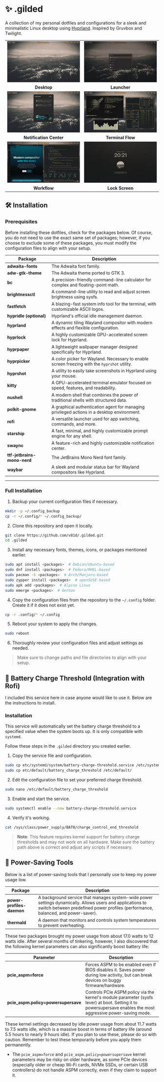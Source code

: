 # ✨ .gilded

A collection of my personal dotfiles and configurations for a sleek and minimalistic Linux desktop using [Hyprland](https://hypr.land). Inspired by Gruvbox and Twilight.

<table style="width: 100%; table-layout: fixed; border-collapse: collapse;">
    <tr>
        <td style="width: 50%; text-align: center; vertical-align: middle;">
            <img src="./screenshots/Desktop.png" alt="Desktop" style="max-width: 100%; height: auto;">
        </td>
        <td style="width: 50%; text-align: center; vertical-align: middle;">
            <img src="./screenshots/Launcher.png" alt="Launcher" style="max-width: 100%; height: auto;">
        </td>
    </tr>
    <tr>
        <td style="width: 50%; text-align: center; font-weight: bold;">Desktop</td>
        <td style="width: 50%; text-align: center; font-weight: bold;">Launcher</td>
    </tr>
    <tr>
        <td style="width: 50%; text-align: center; vertical-align: middle;">
            <img src="./screenshots/Notification Center.png" alt="Notification Center" style="max-width: 100%; height: auto;">
        </td>
        <td style="width: 50%; text-align: center; vertical-align: middle;">
            <img src="./screenshots/Terminal Flow.png" alt="Terminal Flow" style="max-width: 100%; height: auto;">
        </td>
    </tr>
    <tr>
        <td style="width: 50%; text-align: center; font-weight: bold;">Notification Center</td>
        <td style="width: 50%; text-align: center; font-weight: bold;">Terminal Flow</td>
    </tr>
    <tr>
        <td style="width: 50%; text-align: center; vertical-align: middle;">
            <img src="./screenshots/Workflow.png" alt="Workflow" style="max-width: 100%; height: auto;">
        </td>
        <td style="width: 50%; text-align: center; vertical-align: middle;">
            <img src="./screenshots/Lock Screen.png" alt="Lock Screen" style="max-width: 100%; height: auto;">
        </td>
    </tr>
    <tr>
        <td style="width: 50%; text-align: center; font-weight: bold;">Workflow</td>
        <td style="width: 50%; text-align: center; font-weight: bold;">Lock Screen</td>
    </tr>
</table>

## 🛠️ Installation

### Prerequisites

Before installing these dotfiles, check for the packages below. Of course, you do not need to use the exact same set of packages; however, if you choose to exclude some of these packages, you must modify the configuration files to align with your setup.

| Package | Description |
|-|-|
| **adwaita-fonts** | The Adwaita font family. |
| **adw-gtk-theme** | The Adwaita theme ported to GTK 3. |
| **bc** | A precision-friendly command-line calculator for complex and floating-point math. |
| **brightnessctl** | A command-line utility to read and adjust screen brightness using sysfs. |
| **fastfetch** | A blazing-fast system info tool for the terminal, with customizable ASCII logos. |
| **hypridle (optional)** | Hyprland's official idle management daemon. |
| **hyprland** | A dynamic tiling Wayland compositor with modern effects and flexible configuration. |
| **hyprlock** | A highly customizable GPU-accelerated screen lock for Hyprland. |
| **hyprpaper** | A lightweight wallpaper manager designed specifically for Hyprland. |
| **hyprpicker** | A color picker for Wayland. Necessary to enable screen freezing with the `hyprshot` utility. |
| **hyprshot** | A utility to easily take screenshots in Hyprland using your mouse. |
| **kitty** | A GPU-accelerated terminal emulator focused on speed, features, and readability. |
| **nushell** | A modern shell that combines the power of traditional shells with structured data. |
| **polkit-gnome** | A graphical authentication agent for managing privileged actions in a desktop environment. |
| **rofi** | A versatile launcher used for app switching, commands, and more. |
| **starship** | A fast, minimal, and highly customizable prompt engine for any shell. |
| **swaync** | A feature-rich and highly customizable notification center. |
| **ttf-jetbrains-mono-nerd** | The JetBrains Mono Nerd font family. |
| **waybar** | A sleek and modular status bar for Wayland compositors like Hyprland. |

---

### Full Installation

1. Backup your current configuration files if necessary.

```bash
mkdir -p ~/.config_backup
cp -r ~/.config/* ~/.config_backup/
```

2. Clone this repository and open it locally.

```bash
git clone https://github.com/v81d/.gilded.git
cd .gilded
```

3. Install any necessary fonts, themes, icons, or packages mentioned earlier.

```bash
sudo apt install <packages>  # Debian/Ubuntu-based
sudo dnf install <packages>  # Fedora/RHEL-based
sudo pacman -S <packages>  # Arch/Manjaro-based
sudo zypper install <packages>  # openSUSE-based
sudo apk add <packages>  # Alpine Linux
sudo emerge <packages>  # Gentoo
```

4. Copy the configuration files from the repository to the `~/.config` folder. Create it if it does not exist yet.

```bash
cp -r .config/* ~/.config
```

5. Reboot your system to apply the changes.

```bash
sudo reboot
```

6. Thoroughly review your configuration files and adjust settings as needed.

> Make sure to change paths and file directories to align with your setup.

## 🔋 Battery Charge Threshold (Integration with Rofi)

I included this service here in case anyone would like to use it. Below are the instructions to install.

### Installation

This service will automatically set the battery charge threshold to a specified value when the system boots up. It is only compatible with `systemd`.

Follow these steps in the `.gilded` directory you created earlier.

1. Copy the service file and configuration.

```bash
sudo cp etc/systemd/system/battery-charge-threshold.service /etc/systemd/system/
sudo cp etc/default/battery_charge_threshold /etc/default/
```

2. Edit the configuration file to set your preferred charge threshold.

```bash
sudo nano /etc/default/battery_charge_threshold
```

3. Enable and start the service.

```bash
sudo systemctl enable --now battery-charge-threshold.service
```

4. Verify it's working.

```bash
cat /sys/class/power_supply/BAT0/charge_control_end_threshold
```

> **Note**: This feature requires kernel support for battery charge thresholds and may not work on all hardware. Make sure the battery path above is correct and adjust any scripts if necessary.

## 🪫 Power-Saving Tools

Below is a list of power-saving tools that I personally use to keep my power usage low.

| Package | Description |
|-|-|
| **power-profiles-daemon** | A background service that manages system-wide power settings dynamically. Allows users and applications to switch between predefined power profiles (performance, balanced, and power-saver). |
| **thermald** | A daemon that monitors and controls system temperatures to prevent overheating. |

These two packages brought my power usage from about 17.0 watts to 12 watts idle. After several months of tinkering, however, I also discovered that the following kernel parameters can also significantly boost battery life:

| Parameter | Description |
|-|-|
| **pcie_aspm=force** | Forces ASPM to be enabled even if BIOS disables it. Saves power during low activity, but can break devices on buggy firmware/hardware. |
| **pcie_aspm.policy=powersupersave** | Controls PCIe ASPM policy via the kernel's module parameter (sysfs lever) at boot. Setting it to powersupersave enables the most aggressive power-saving mode. |

These kernel settings decreased by idle power usage from about 11.7 watts to 7.5 watts idle, which is a massive boost in terms of battery life (around 5.5 hours to nearly 9 hours idle).
If you plan to use these, please do so with caution. Remember to test these temporarily before you apply them permanently.
* The `pcie_aspm=force` and `pcie_aspm.policy=powersupersave` kernel parameters may be risky on older hardware, as some PCIe devices (especially older or cheap Wi-Fi cards, NVMe SSDs, or certain USB controllers) do not handle ASPM correctly, even if they claim to support it.

